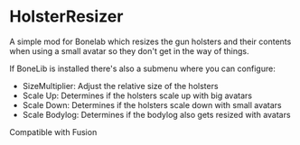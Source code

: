 # HolsterResizer

A simple mod for Bonelab which resizes the gun holsters and their contents when using a small avatar so they don't get in the way of things.

If BoneLib is installed there's also a submenu where you can configure:
- SizeMultiplier: Adjust the relative size of the holsters
- Scale Up: Determines if the holsters scale up with big avatars
- Scale Down: Determines if the holsters scale down with small avatars
- Scale Bodylog: Determines if the bodylog also gets resized with avatars

Compatible with Fusion